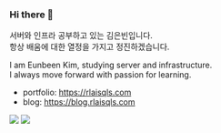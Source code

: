 ### Hi there 👋

서버와 인프라 공부하고 있는 김은빈입니다.<br>
항상 배움에 대한 열정을 가지고 정진하겠습니다.<br>

I am Eunbeen Kim, studying server and infrastructure.<br>
I always move forward with passion for learning.<br>

- portfolio: https://rlaisqls.com
- blog: https://blog.rlaisqls.com

<a href="https://wakatime.com/@ee730fb1-0770-4aaf-8b42-b3d1862593e6"><img src="https://wakatime.com/badge/user/ee730fb1-0770-4aaf-8b42-b3d1862593e6.svg"/></a>
<a href="https://solved.ac/profile/dopppp"><img src="http://mazassumnida.wtf/api/mini/generate_badge?boj=dopppp"/></a>
